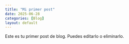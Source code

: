 ```yaml
---
title: "Mi primer post"
date: 2025-06-28
categories: [Blog]
layout: default
---
```


Este es tu primer post de blog. Puedes editarlo o eliminarlo.
